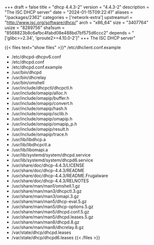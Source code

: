 +++
draft = false
title = "dhcp 4.4.3-2"
version = "4.4.3-2"
description = "The ISC DHCP server"
date = "2024-01-15T09:22:41"
aliases = "/packages/2362"
categories = ['network-extra']
upstreamurl = "http://www.isc.org/software/dhcp/"
arch = "x86_64"
size = "3407764"
usize = "8289756"
sha1sum = "8568823b8c6afbc4fabd08e488bd7bf575d6ccc2"
depends = "['glibc>=2.34', 'iproute2>=4.10.0-2']"
+++
The ISC DHCP server"

{{< files text="show files" >}}* /etc/dhclient.conf.example
* /etc/dhcpd-dhcpv6.conf
* /etc/dhcpd.conf
* /etc/dhcpd.conf.example
* /usr/bin/dhcpd
* /usr/bin/dhcrelay
* /usr/bin/omshell
* /usr/include/dhcpctl/dhcpctl.h
* /usr/include/omapip/alloc.h
* /usr/include/omapip/buffer.h
* /usr/include/omapip/convert.h
* /usr/include/omapip/hash.h
* /usr/include/omapip/isclib.h
* /usr/include/omapip/omapip.h
* /usr/include/omapip/omapip_p.h
* /usr/include/omapip/result.h
* /usr/include/omapip/trace.h
* /usr/lib/libdhcp.a
* /usr/lib/libdhcpctl.a
* /usr/lib/libomapi.a
* /usr/lib/systemd/system/dhcpd.service
* /usr/lib/systemd/system/dhcpd6.service
* /usr/share/doc/dhcp-4.4.3/LICENSE
* /usr/share/doc/dhcp-4.4.3/README
* /usr/share/doc/dhcp-4.4.3/README.Frugalware
* /usr/share/doc/dhcp-4.4.3/RELNOTES
* /usr/share/man/man1/omshell.1.gz
* /usr/share/man/man3/dhcpctl.3.gz
* /usr/share/man/man3/omapi.3.gz
* /usr/share/man/man5/dhcp-eval.5.gz
* /usr/share/man/man5/dhcp-options.5.gz
* /usr/share/man/man5/dhcpd.conf.5.gz
* /usr/share/man/man5/dhcpd.leases.5.gz
* /usr/share/man/man8/dhcpd.8.gz
* /usr/share/man/man8/dhcrelay.8.gz
* /var/state/dhcp/dhcpd.leases
* /var/state/dhcp/dhcpd6.leases
{{< /files >}}